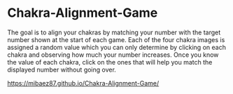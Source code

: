 # Chakra-Alignment-Game

The goal is to align your chakras by matching your number with the target number shown at the start of each game. Each of the four chakra images is assigned a random value which you can only determine by clicking on each chakra and observing how much your number increases. Once you know the value of each chakra, click on the ones that will help you match the displayed number without going over.

https://mibaez87.github.io/Chakra-Alignment-Game/
